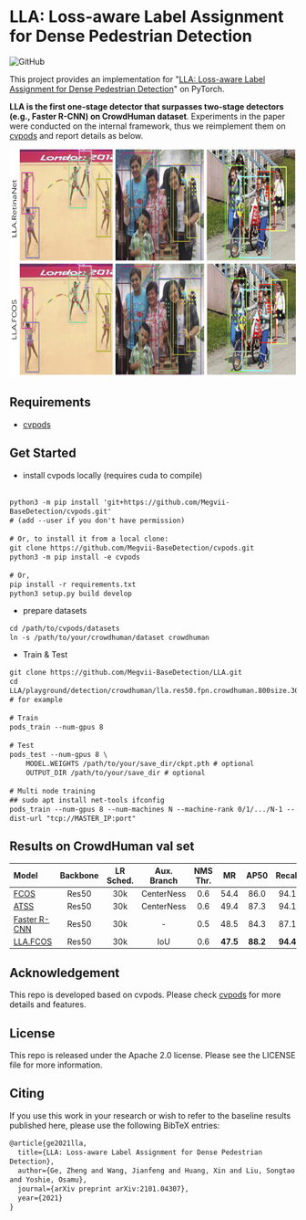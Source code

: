 # LLA: Loss-aware Label Assignment for Dense Pedestrian Detection

![GitHub](https://img.shields.io/github/license/Megvii-BaseDetection/LLA)

This project provides an implementation for "[LLA: Loss-aware Label Assignment for Dense Pedestrian Detection](https://arxiv.org/abs/2101.04307)" on PyTorch. 

**LLA is the first one-stage detector that surpasses two-stage detectors (e.g., Faster R-CNN) on CrowdHuman dataset**. Experiments in the paper were conducted on the internal framework, thus we reimplement them on [cvpods](https://github.com/Megvii-BaseDetection/cvpods) and report details as below.

<img src="./result.png" width="800" height="400">

## Requirements
* [cvpods](https://github.com/Megvii-BaseDetection/cvpods)

## Get Started

* install cvpods locally (requires cuda to compile)
```shell

python3 -m pip install 'git+https://github.com/Megvii-BaseDetection/cvpods.git'
# (add --user if you don't have permission)

# Or, to install it from a local clone:
git clone https://github.com/Megvii-BaseDetection/cvpods.git
python3 -m pip install -e cvpods

# Or,
pip install -r requirements.txt
python3 setup.py build develop
```

* prepare datasets
```shell
cd /path/to/cvpods/datasets
ln -s /path/to/your/crowdhuman/dataset crowdhuman
```

* Train & Test
```shell
git clone https://github.com/Megvii-BaseDetection/LLA.git
cd LLA/playground/detection/crowdhuman/lla.res50.fpn.crowdhuman.800size.30k  # for example

# Train
pods_train --num-gpus 8

# Test
pods_test --num-gpus 8 \
    MODEL.WEIGHTS /path/to/your/save_dir/ckpt.pth # optional
    OUTPUT_DIR /path/to/your/save_dir # optional

# Multi node training
## sudo apt install net-tools ifconfig
pods_train --num-gpus 8 --num-machines N --machine-rank 0/1/.../N-1 --dist-url "tcp://MASTER_IP:port"

```

## Results on CrowdHuman val set

| Model | Backbone | LR Sched. | Aux. Branch | NMS Thr. | MR | AP50 |  Recall | Download |
|:------| :----:   | :----: |:---:| :---:| :---:|:---:| :---: | :--------: |
|  [FCOS](https://github.com/Joker316701882/LLA/tree/main/playground/detection/crowdhuman/fcos.res50.fpn.crowdhuman.800size.30k) | Res50   | 30k       | CenterNess | 0.6 | 54.4     |  86.0       | 94.1    | [weights](https://megvii-my.sharepoint.cn/:u:/g/personal/gezheng_megvii_com/EY6b1GdqgjROlY2G9Joe45YBmesD804Agf7mRG6lJBHiOQ) |
|  [ATSS](https://github.com/Joker316701882/LLA/tree/main/playground/detection/crowdhuman/atss.res50.fpn.crowdhuman.800size.30k) | Res50   | 30k       | CenterNess | 0.6 | 49.4     |  87.3       | 94.1    | [weights](https://megvii-my.sharepoint.cn/:u:/g/personal/gezheng_megvii_com/EYLuG9lfetJKqdXXu5vc0yMB82pzTdN6xYy-wmypnpIKGg?e=wsBvhk) |
| [Faster R-CNN](https://github.com/Megvii-BaseDetection/cvpods/tree/master/playground/detection/crowdhuman/rcnn/faster_rcnn.res50.fpn.crowdhuman.800size.1x) | Res50  | 30k | -       | 0.5 | 48.5         |   84.3    | 87.1       |  [weights](https://megvii-my.sharepoint.cn/:u:/g/personal/gezheng_megvii_com/EV-hTTWEZSJCnw08Eg0Dr18BxKh-jiIaMVW_DBQUZe0cKw?e=YyeNa8)    |
| [LLA.FCOS](https://github.com/Joker316701882/LLA/tree/main/playground/detection/crowdhuman/lla.res50.fpn.crowdhuman.800size.30k) | Res50 | 30k       | IoU        | 0.6 | **47.5**  | **88.2**    | **94.4** | [weights](https://megvii-my.sharepoint.cn/:u:/g/personal/gezheng_megvii_com/EdVJdAm0RINGnS5LoroQ2eUBg-Gwcaf7sbSl7eu7QX35rw) |

## Acknowledgement
This repo is developed based on cvpods. Please check [cvpods](https://github.com/Megvii-BaseDetection/cvpods) for more details and features.

## License
This repo is released under the Apache 2.0 license. Please see the LICENSE file for more information.

## Citing
If you use this work in your research or wish to refer to the baseline results published here, please use the following BibTeX entries:
```
@article{ge2021lla,
  title={LLA: Loss-aware Label Assignment for Dense Pedestrian Detection},
  author={Ge, Zheng and Wang, Jianfeng and Huang, Xin and Liu, Songtao and Yoshie, Osamu},
  journal={arXiv preprint arXiv:2101.04307},
  year={2021}
}
```
